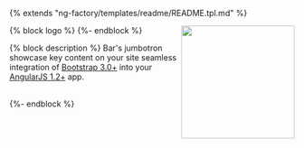 {% extends "ng-factory/templates/readme/README.tpl.md" %}

{% block logo %}
<img align="right" height="200" src="http://icons.iconarchive.com/icons/igh0zt/ios7-style-metro-ui/512/MetroUI-Apps-Foobar-icon.png">
{%- endblock %}

{% block description %}
Bar's jumbotron  showcase key content on your site seamless integration of [Bootstrap 3.0+](https://github.com/twbs/bootstrap) into your [AngularJS 1.2+](https://github.com/angular/angular.js) app.

<br/>
{%- endblock %}
